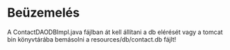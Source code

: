 # Beüzemelés

A ContactDAODBImpl.java fájlban át kell állítani a db elérését vagy a tomcat bin könyvtárába bemásolni a resources/db/contact.db fájlt!
